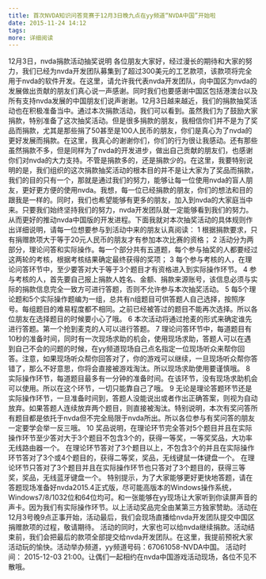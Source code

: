 ```yaml
---
title: 首次NVDA知识问答竞赛于12月3日晚九点在yy频道“NVDA中国”开始啦
date: 2015-11-24 14:12
tags:
more: 详细阅读
---
```

12月3日，nvda捐款活动抽奖说明
各位朋友大家好，经过漫长的期待和大家的努力，我们已经为nvda开发团队募集到了超过300美元的工艺款项，该款项将完全用于nvda的软件开发。在这里，请允许我代表nvda开发团队，向中国区为nvda的发展做出贡献的朋友们真心说一声感谢。同时我们也要感谢中国区包括港澳台以及所有支持nvda发展的中国朋友们说声谢谢。12月3日越来越近，我们的捐款抽奖活动也在积极准备当中。通过本次捐款活动，我们可以看到。虽然我们为了鼓励大家捐款，特别准备了这次抽奖活动。但是很多捐款的朋友，我相信你们并不是为了奖品而捐款，尤其是那些捐了50甚至是100人民币的朋友，你们是真心为了nvda的更好发展而捐款。在这里，我真心的谢谢你们，你们的行为很让我感动。还有那些虽然捐款不多，但是同样为了nvda的开发进步，做出自己贡献的朋友们，也感谢你们对nvda的大力支持。不管是捐款多的，还是捐款少的。在这里，我要特别说明的是，我们组织的这次捐款抽奖活动的根本目的并不是让大家为了奖品而捐款，我们的目的只有一个，那就是通过我们的努力，能够让每一位使用nvda的盲人朋友，更好更方便的使用nvda。我想，每一位已经捐款的朋友，你们的想法和目的跟我是一样的。同时，我们也希望能够有更多的朋友，加入到nvda的大家庭当中来。只要我们始终坚持我们的努力，nvda开发团队就一定能够看到我们的努力。从而更好的推动nvda中国版的开发进程。下面我就对本次抽奖活动的具体规则作出详细说明，请每一位想要参与到活动中来的朋友认真阅读：
1 根据捐款要求，只有捐赠款项大于等于20元人民币的朋友才有参加本次比赛的资格；
2 活动分为两部分，理论问答和实际操作。每一个部分共有五道题，每个参与抽奖的人都要经过这两轮的考核，根据考核结果确定最终获得的奖项；
3 每个参与考核的人，在理论问答环节中，至少要答对大于等于3个题目才有资格进入到实际操作环节。
4 参与考核的人，首先要自己报上捐款人姓名、金额、捐款来源账号，该信息必须与实际的捐款信息完全一致方可进行答题，否则不允许参与本次抽奖活动。
5 每5个理论题和5个实际操作题编为一组，总共有n组题目可供答题人自己选择，按照序号。每组题目的难易程度都不相同。之前已经被答过的题目不能再次选择。所以各位朋友在选择题目的时候要小心了哦。
6 本次活动将通过抢麦的形式来确定谁先进行答题。第一个抢到麦克的人可以进行答题。
7 理论问答环节中，每道题目有10秒的准备时间，同时有一次现场求助的机会，使用现场求助，答题人可以在遇到自己不会的问题的时候，在yy频道现场自己点名指定一位现场听众来帮你回答。注意，如果现场听众帮你回答对了，你的游戏可以继续，一旦现场听众帮你答错了，那么不好意思，你将会直接被游戏淘汰。所以现场求助使用要谨慎哦。
8 实际操作环节，每道题目最多有一分钟的准备时间。在该环节，没有现场求助机会可以使用。所以在这个环节，一切只能靠自己了哦。
9 无论是理论答题环节还是实际操作环节，一旦准备时间到，答题人没能说出或者作出正确答案，则视为自动放弃。如果答题人连续放弃两个题目，则直接被淘汰。特别说明，本次有奖问答所有题目都是依托于nvda但不完全局限于nvda所出。所以各位参与有奖问答的朋友一定要学会举一反三哦。
10 奖品说明，在理论环节完全答对5个题目并且在实际操作环节至少答对大于3个题目不包含3个的，获得一等奖，一等奖奖品，大功率无线路由器一个。
在理论环节答对了3个题目以上，不包含3个的并且在实际操作环节答对了3个或4个题目的，获得二等奖，奖品，无线键鼠一体键盘一个。
在理论环节只答对了3个题目并且在实际操作环节也只答对了3个题目的，获得三等奖，奖品，无线蓝牙键盘一个。
特别提示，为了大家能够更好更快地答题，请在答题现场准备好nvda2015.4正式版，尽可能高版本的Windows操作系统，Windows7/8/1032位和64位均可。和一张能够在yy现场让大家听到你读屏声音的声卡。因为我们有实际操作环节。以上活动奖品完全由某第三方独家赞助。活动在12月3号晚9点正事开始，活动最后，我们会现场直播给nvda开发团队提交中国区捐赠款项的过程，敬请期待。
活动的同时，大家也可以给nvda继续捐款。活动结束前，我们会把最后的款项全部提交给nvda开发团队。在这里，我提前预祝大家活动玩的愉快。活动举办频道，yy频道号码：67061058-NVDA中国。
活动时间： 2015-12-03 21:00。让偶们一起相约在nvda中国游戏活动现场，各位不见不散哦。